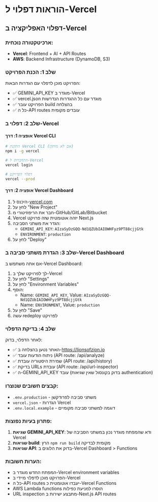 # הוראות דפלוי ל-Vercel

## דפלוי האפליקציה ב-Vercel

### ארכיטקטורה נוכחית:

- **Vercel**: Frontend + AI + API Routes
- **AWS**: Backend Infrastructure (DynamoDB, S3)

### שלב 1: הכנת הפרויקט

הפרויקט מוכן לדפלוי עם הגדרות הבאות:

- ✅ GEMINI_API_KEY מוגדר ב-Vercel
- ✅ vercel.json מוגדר עם כל ההגדרות הנדרשות
- ✅ הפרויקט עובר build בהצלחה
- ✅ כל ה-API routes עובדים מקומית

### שלב 2: דפלוי ב-Vercel

#### אופציה 1: דרך Vercel CLI

```bash
# התקנת Vercel CLI (אם לא מותקן)
npm i -g vercel

# התחברות ל-Vercel
vercel login

# דפלוי הפרויקט
vercel --prod
```

#### אופציה 2: דרך Vercel Dashboard

1. היכנס ל-[vercel.com](https://vercel.com)
2. לחץ על "New Project"
3. חבר את הריפוזיטורי מ-GitHub/GitLab/Bitbucket
4. Vercel יזהה אוטומטית שזה פרויקט Next.js
5. הגדר את משתני הסביבה:
   - `GEMINI_API_KEY`: `AIzaSyDzGQQ-Nd1QZUbIAIOWHFyz9PT88cjjGtk`
   - `ENVIRONMENT`: `production`
6. לחץ על "Deploy"

### שלב 3: הגדרת משתני סביבה ב-Vercel Dashboard

אם אתה משתמש ב-Vercel Dashboard:

1. לך לפרויקט שלך ב-Vercel
2. לחץ על "Settings"
3. לחץ על "Environment Variables"
4. הוסף:
   - Name: `GEMINI_API_KEY`, Value: `AIzaSyDzGQQ-Nd1QZUbIAIOWHFyz9PT88cjjGtk`
   - Name: `ENVIRONMENT`, Value: `production`
5. לחץ על "Save"
6. עשה redeploy לפרויקט

### שלב 4: בדיקת הדפלוי

לאחר הדפלוי, בדוק:

- ✅ האתר נטען בהצלחה ב-https://lionsofzion.io
- ✅ ניתוח הודעות עובד (API route: /api/analyze)
- ✅ שמירת היסטוריה עובדת (API route: /api/history)
- ✅ בדיקת URLs עובדת (API route: /api/url-inspector)
- ✅ ה-GEMINI_API_KEY עובד (בדוק בקונסול שאין שגיאות authentication)

### קבצים חשובים שנוצרו:

- `.env.production` - משתני סביבה לפרודקשן
- `vercel.json` - הגדרות Vercel
- `.env.local.example` - דוגמה למשתני סביבה מקומיים

### פתרון בעיות נפוצות:

1. **שגיאת GEMINI_API_KEY**: ודא שהמפתח מוגדר נכון במשתני הסביבה של Vercel
2. **שגיאות build**: הרץ `npm run build` מקומית לבדיקה
3. **שגיאות API**: בדוק את הלוגים ב-Vercel Dashboard > Functions

### הערות חשובות:

- המפתח החדש מוגדר ב-Vercel environment variables
- הפרויקט מוכן לדפלוי מיידי ב-Vercel
- כל ה-API routes יעבדו אוטומטית כ-Vercel Functions
- AWS Lambda functions הוסרו למניעת כפילות
- URL inspection מתבצע ישירות ב-Next.js API routes
